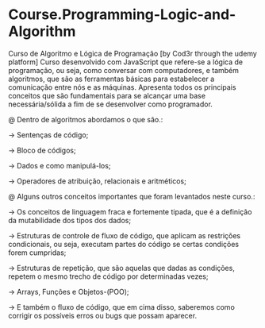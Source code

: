 # Course.Programming-Logic-and-Algorithm
Curso de Algoritmo e Lógica de Programação [by Cod3r through the udemy platform]
Curso desenvolvido com JavaScript que refere-se a lógica de programação, ou seja, como conversar com computadores, e também algoritmos, que são as ferramentas básicas para estabelecer a comunicação entre nós e as máquinas. Apresenta todos os principais conceitos que são fundamentais para se alcançar uma base necessária/sólida a fim de se desenvolver como programador.

@ Dentro de algoritmos abordamos o que são.:

-> Sentenças de código;

-> Bloco de códigos;

-> Dados e como manipulá-los;

-> Operadores de atribuição, relacionais e aritméticos;

@ Alguns outros conceitos importantes que foram levantados neste curso.:

-> Os conceitos de linguagem fraca e fortemente tipada, que é a definição da mutabilidade dos tipos dos dados;

-> Estruturas de controle de fluxo de código, que aplicam as restrições condicionais, ou seja, executam partes do código se certas condições forem cumpridas;

-> Estruturas de repetição, que são aquelas que dadas as condições, repetem o mesmo trecho de código por determinadas vezes;

-> Arrays, Funções e Objetos-(POO);

-> E também o fluxo de código, que em cima disso, saberemos como corrigir os possíveis erros ou bugs que possam aparecer.
